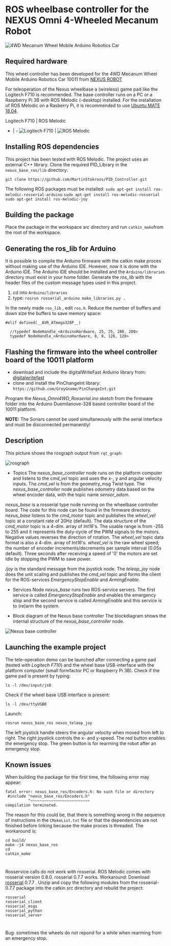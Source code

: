 # ROS wheelbase controller for the NEXUS Omni 4-Wheeled Mecanum Robot

![4WD Mecanum Wheel Mobile Arduino Robotics Car](4WD_Mecanum_Wheel_Robotics_Car.jpg  "4WD Mecanum Wheel Mobile Arduino Robotics Car")

## Required hardware
This wheel controller has been developed for the 4WD Mecanum Wheel Mobile Arduino Robotics Car 10011 from [NEXUS ROBOT](https://www.nexusrobot.com/product/4wd-mecanum-wheel-mobile-arduino-robotics-car-10011.html)

For teleoperation of the Nexus wheelbase a (wireless) game pad like the Logitech F710 is recommended. The base controller runs on a PC or a Raspberry Pi 3B with ROS Melodic (-desktop) installed. For the installation of ROS Melodic on a Rasberry Pi, it is recommended to use [Ubuntu MATE 18.04](https://ubuntu-mate.org/).

Logitech F710 | ROS Melodic
- | -
![Logitech F710](Logitech_F710.jpg  "Logitech F710") | ![ROS Melodic](Melodic.jpg  "ROS Melodic") 

## Installing ROS dependencies
This project has been tested with ROS Melodic. The project uses an external C++ library. Clone the required PID_Library in the `nexus_base_ros/lib` directory:

 `git clone https://github.com/MartinStokroos/PID_Controller.git`
 
 The following ROS packages must be installed:
 `sudo apt-get install ros-melodic-rosserial-arduino`
`sudo apt-get install ros-melodic-rosserial`
`sudo apt-get install ros-melodic-joy`

## Building the package
Place the package in the workspace *src* directory and run `catkin_make`from the root of the workspace.

## Generating the ros_lib for Arduino
It is possible to compile the Arduino firmware with the catkin make proces without making use of the Arduino IDE. However, now it is done with the Arduino IDE.
The Arduino IDE should be installed and the `Arduino/libraries` directory must exist in your home folder.
Generate the *ros_lib* with the header files of the custom message types used in this project.

1. cd into `Arduino/libraries`
2. type: `rosrun rosserial_arduino make_libraries.py .`

In the newly made `ros_lib` , edit `ros.h`. Reduce the number of buffers and down size the buffers to save memory space:

```
#elif defined(__AVR_ATmega328P__)

  //typedef NodeHandle_<ArduinoHardware, 25, 25, 280, 280> 
  typedef NodeHandle_<ArduinoHardware, 8, 8, 128, 128> 
```

## Flashing the firmware into the wheel controller board of the 10011 platform
* download and include the digitalWriteFast Arduino library from: [digitalwritefast](https://code.google.com/archive/p/digitalwritefast/downloads)
* clone and install the PinChangeInt library: `https://github.com/GreyGnome/PinChangeInt.git`

Program the *Nexus_Omni4WD_Rosserial.ino* sketch from the firmware folder into the Arduino  Duemilanove-328 based controller board of the 10011 platform.

**NOTE:** The Sonars cannot be used simultaneously with the serial interface and must be disconnected permanently!

## Description
This picture shows the rosgraph output from `rqt_graph`:

![rosgraph](/home/martin/catkin_ws/src/nexus_base_ros/rosgraph.png  "rosgraph")

* Topics
The *nexus_base_controller* node runs on the platform computer and listens to the *cmd_vel* topic and uses the x-, y and angular velocity inputs. The *cmd_vel* is from the geometry_msg Twist  type.
The *nexus_base_controller* node publishes odometry data based on the wheel encoder data, with the topic name *sensor_odom*.

*nexus_base* is a rosserial type node running on the wheelbase controller board. The code for this node can be found in the firmware directory. *nexus_base* listens to the *cmd_motor* topic and publishes the *wheel_vel* topic at a constant rate of 20Hz (default).
The data structure of the *cmd_motor* topic is a 4-dim. array of *Int16*'s. The usable range is from -255 to 255 and it represents the duty-cycle of the PWM signals to the motors. Negative values  reverses the direction of rotation.
The *wheel_vel* topic data format is also a 4-dim. array of *Int16*'s. 
*wheel_vel* is the raw wheel speed; the number of encoder increments/decrements per sample interval (0.05s default).
Three seconds after receiving a speed of '0' the motors are set Idle by stopping the PWM to save power.

*/joy* is the standard message from the joystick node. The *teleop_joy* node does the unit scaling and publishes the *cmd_vel* topic and forms the client for the ROS-services *EmergencyStopEnable* and *ArmingEnable*.

* Services
Node *nexus_base* runs two ROS-service servers. The first service is called *EmergencyStopEnable* and enables the emergency stop and the second service is called *ArmingEnable* and this service is to (re)arm the system.

* Block diagram of the Nexus base controller
The blockdiagram shows the internal structure of the *nexus_base_controller* node.

![Nexus base controller](base_controller_block_diagram.png  "Nexus base controller")

## Launching the example project
The tele-operation demo can be launched after connecting a game pad (tested with *Logitech F710*) and the wheel base USB-interface with the platform computer (small formfactor PC or Raspberry Pi 3B). Check if the game pad is present by typing:

`ls -l /dev/input/js0`

Check if the wheel base USB interface is present: 

`ls -l /dev/ttyUSB0`

Launch:

`rosrun nexus_base_ros nexus_teleop_joy `

The left joystick handle steers the angular velocity when moved from left to right. The right joystick controls the x- and y-speed.
The red button enables the emergency stop. The green button is for rearming the robot after an emergency stop.

## Known issues
When building the package for the first time, the following error may appear:
```
fatal error: nexus_base_ros/Encoders.h: No such file or directory
 #include "nexus_base_ros/Encoders.h"
          ^~~~~~~~~~~~~~~~~~~~~~~~~~~
compilation terminated.
```
The reason for this could be, that there is something wrong in the sequence of instructions in the `CMakeList.txt` file or that the dependencies are not finished before linking because the make proces is threaded. The workaround is:

```
cd build/
make -j4 nexus_base_ros
cd
catkin_make
```
#
Rosservice calls do not work with rosserial. ROS Melodic comes with rosserial version 0.8.0. rosserial 0.7.7 works. Workaround:
Download [rosserial](https://repology.org/project/rosserial/packages) 0.7.7 . Unzip and copy the following modules from the rosserial-0.7.7 package into the catkin src directory and rebuild the project:

```
rosserial
rosserial_client
rosserial_msgs
rosserial_python
rosserial_server

``` 
#
Bug: sometimes the wheels do not repond for a while when rearming from an emergency stop.
 